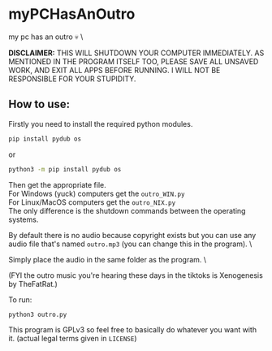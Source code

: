 # myPCHasAnOutro
 my pc has an outro :skull: \

**DISCLAIMER:** THIS WILL SHUTDOWN YOUR COMPUTER IMMEDIATELY. AS MENTIONED IN	THE PROGRAM ITSELF TOO, PLEASE SAVE ALL UNSAVED WORK, AND EXIT ALL APPS BEFORE RUNNING. I WILL NOT BE RESPONSIBLE FOR YOUR STUPIDITY.

## How to use:
Firstly you need to install the required python modules.
```bash
pip install pydub os
```

or 
```bash
python3 -m pip install pydub os
```

Then get the appropriate file.\
For Windows (yuck) computers get the `outro_WIN.py` \
For Linux/MacOS computers get the `outro_NIX.py` \
The only difference is the shutdown commands between the operating systems.

By default there is no audio because copyright exists but you can use any audio file that's named `outro.mp3` (you can change this in the program). \

Simply place the audio in the same folder as the program. \

(FYI the outro music you're hearing these days in the tiktoks is Xenogenesis by TheFatRat.)

To run:
```bash
python3 outro.py
```

This program is GPLv3 so feel free to basically do whatever you want with it. (actual legal terms given in `LICENSE`)
